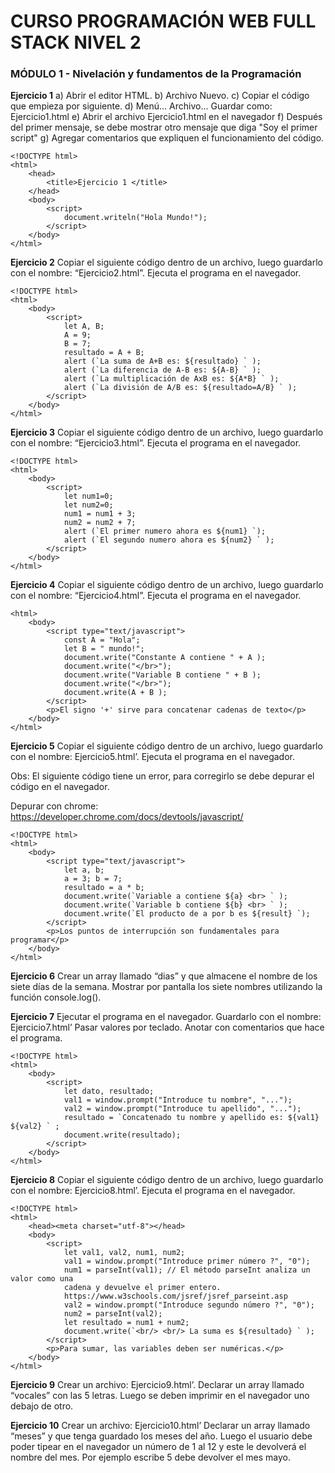 # CURSO PROGRAMACIÓN WEB FULL STACK NIVEL 2

### MÓDULO 1 - Nivelación y fundamentos de la Programación

**Ejercicio 1**
a) Abrir el editor HTML. 
b) Archivo Nuevo. 
c) Copiar el código que empieza por siguiente. 
d) Menú... Archivo... Guardar como: Ejercicio1.html 
e) Abrir el archivo Ejercicio1.html en el navegador 
f) Después del primer mensaje, se debe mostrar otro mensaje que diga "Soy el primer script" 
g) Agregar comentarios que expliquen el funcionamiento del código.

```
<!DOCTYPE html>
<html>
	<head>
		<title>Ejercicio 1 </title>
	</head>
	<body>
		<script>
			document.writeln("Hola Mundo!");
		</script>
	</body>
</html>
```

**Ejercicio 2**
Copiar el siguiente código dentro de un archivo, luego guardarlo con el nombre: “Ejercicio2.html”. Ejecuta el programa en el navegador.

```
<!DOCTYPE html>
<html>
	<body>
		<script>
			let A, B;
			A = 9;
			B = 7;
			resultado = A + B;
			alert (`La suma de A+B es: ${resultado} ` );
			alert (`La diferencia de A-B es: ${A-B} ` );
			alert (`La multiplicación de AxB es: ${A*B} ` );
			alert (`La división de A/B es: ${resultado=A/B} ` );
		</script>
	</body>
</html> 
```
**Ejercicio 3**
Copiar el siguiente código dentro de un archivo, luego guardarlo con el nombre: “Ejercicio3.html”. Ejecuta el programa en el navegador.

```
<!DOCTYPE html>
<html>
	<body>
		<script>
			let num1=0;
			let num2=0;
			num1 = num1 + 3;
			num2 = num2 + 7;
			alert (`El primer numero ahora es ${num1} `);
			alert (`El segundo numero ahora es ${num2} ` );
		</script>
	</body>
</html>
```
**Ejercicio 4**
Copiar el siguiente código dentro de un archivo, luego guardarlo con el nombre: “Ejercicio4.html”. Ejecuta el programa en el navegador.
```
<html>
	<body>
		<script type="text/javascript">
			const A = "Hola";
			let B = " mundo!";
			document.write("Constante A contiene " + A );
			document.write("</br>");
			document.write("Variable B contiene " + B );
			document.write("</br>");
			document.write(A + B );
		</script>
		<p>El signo '+' sirve para concatenar cadenas de texto</p>
	</body>
</html>
```
**Ejercicio 5**
Copiar el siguiente código dentro de un archivo, luego guardarlo con el nombre: Ejercicio5.html’. Ejecuta el programa en el navegador. 

Obs: El siguiente código tiene un error, para corregirlo se debe depurar el código en el navegador. 

Depurar con chrome: https://developer.chrome.com/docs/devtools/javascript/

```
<!DOCTYPE html>
<html>
	<body>
		<script type="text/javascript">
			let a, b;
			a = 3; b = 7;
			resultado = a * b;
			document.write(`Variable a contiene ${a} <br> ` );
			document.write(`Variable b contiene ${b} <br> ` );
			document.write(`El producto de a por b es ${result} `);
		</script>
		<p>Los puntos de interrupción son fundamentales para programar</p>
	</body>
</html>
```
**Ejercicio 6**
Crear un array llamado “dias” y que almacene el nombre de los siete días de la semana. Mostrar por pantalla los siete nombres utilizando la función console.log().

**Ejercicio 7**
Ejecutar el programa en el navegador. Guardarlo con el nombre: Ejercicio7.html’ Pasar valores por teclado. Anotar con comentarios que hace el programa.

```
<!DOCTYPE html>
<html>
	<body>
		<script>
			let dato, resultado;
			val1 = window.prompt("Introduce tu nombre", "...");
			val2 = window.prompt("Introduce tu apellido", "...");
			resultado = `Concatenado tu nombre y apellido es: ${val1} ${val2} ` ;
			document.write(resultado);
		</script>
	</body>
</html>
```
**Ejercicio 8**
Copiar el siguiente código dentro de un archivo, luego guardarlo con el nombre: Ejercicio8.html’. Ejecuta el programa en el navegador.

```
<!DOCTYPE html>
<html>
	<head><meta charset="utf-8"></head>
	<body>
		<script>
			let val1, val2, num1, num2;
			val1 = window.prompt("Introduce primer número ?", "0");
			num1 = parseInt(val1); // El método parseInt analiza un valor como una
			cadena y devuelve el primer entero.
			https://www.w3schools.com/jsref/jsref_parseint.asp
			val2 = window.prompt("Introduce segundo número ?", "0");
			num2 = parseInt(val2);
			let resultado = num1 + num2;
			document.write(`<br/> <br/> La suma es ${resultado} ` );
		</script>
		<p>Para sumar, las variables deben ser numéricas.</p>
	</body>
</html>
```
**Ejercicio 9**
Crear un archivo: Ejercicio9.html’. Declarar un array llamado “vocales” con las 5 letras. Luego se deben imprimir en el navegador uno debajo de otro.

**Ejercicio 10**
Crear un archivo: Ejercicio10.html’ Declarar un array llamado “meses” y que tenga guardado los meses del año. Luego el usuario debe poder tipear en el navegador un número de 1 al 12 y este le devolverá el nombre del mes. Por ejemplo escribe 5 debe devolver el mes mayo.




